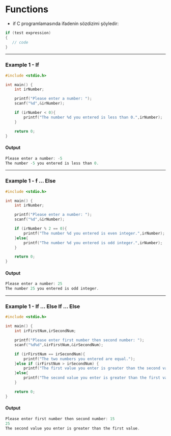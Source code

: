 # Functions

- if C programlamasında ifadenin sözdizimi şöyledir:

```c
if (test expression)
{
   // code
}
```

------------

### Example 1 - If

```c
#include <stdio.h>

int main() {
    int irNumber;

    printf("Please enter a number: ");
    scanf("%d",&irNumber);

    if (irNumber < 0){
        printf("The number %d you entered is less than 0.",irNumber);
    }

    return 0;
}
```

#### Output

```c
Please enter a number: -5
The number -5 you entered is less than 0.
```

------------

### Example 1 - f ... Else

```c
#include <stdio.h>

int main() {
    int irNumber;

    printf("Please enter a number: ");
    scanf("%d",&irNumber);

    if (irNumber % 2 == 0){
        printf("The number %d you entered is even integer.",irNumber);
    }else{
        printf("The number %d you entered is odd integer.",irNumber);
    }

    return 0;
}
```

#### Output

```c
Please enter a number: 25
The number 25 you entered is odd integer.
```

------------

### Example 1 - If ... Else If ... Else

```c
#include <stdio.h>

int main() {
    int irFirstNum,irSecondNum;

    printf("Please enter first number then second number: ");
    scanf("%d%d",&irFirstNum,&irSecondNum);

    if (irFirstNum == irSecondNum){
        printf("The two numbers you entered are equal.");
    }else if (irFirstNum > irSecondNum) {
        printf("The first value you enter is greater than the second value.");
    }else{
        printf("The second value you enter is greater than the first value.");
    }

    return 0;
}
```

#### Output

```c
Please enter first number then second number: 15
25
The second value you enter is greater than the first value.
```
